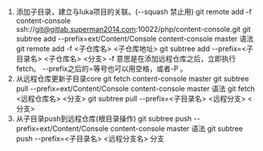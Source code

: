 1. 添加子目录，建立与luka项目的关联。(--squash 禁止用)
git remote add -f content-console ssh://git@gitlab.superman2014.com:10022/php/content-console.git
git subtree add --prefix=ext/Content/Console content-console master
语法
git remote add -f <子仓库名> <子仓库地址>
git subtree add --prefix=<子目录名> <子仓库名> <分支> 
-f 意思是在添加远程仓库之后，立即执行fetch。
--prefix之后的=等号也可以用空格，或者-P 。
2. 从远程仓库更新子目录core
git fetch content-console master 
git subtree pull --prefix=ext/Content/Console content-console master 
语法 
git fetch <远程仓库名> <分支>
git subtree pull --prefix=<子目录名> <远程分支> <分支>
3. 从子目录push到远程仓库(根目录操作)
git subtree push --prefix=ext/Content/Console content-console master
语法
git subtree push --prefix=<子目录名> <远程分支名> 分支
